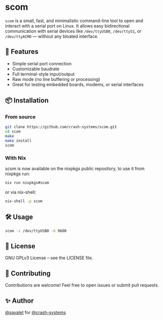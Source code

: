 # scom

`scom` is a small, fast, and minimalistic command-line tool to open and interact with a serial port on Linux. It allows easy bidirectional communication with serial devices like `/dev/ttyUSB0`, `/dev/ttyS1`, or `/dev/ttyACM0` — without any bloated interface.

## 🚀 Features

- Simple serial port connection
- Customizable baudrate
- Full terminal-style input/output
- Raw mode (no line buffering or processing)
- Great for testing embedded boards, modems, or serial interfaces

## 📦 Installation

### From source

```bash
git clone https://github.com/crash-systems/scom.git
cd scom
make
make install
scom
```

### With Nix

scom is now available on the nixpkgs public repository, to use it from nixpkgs run:
```bash
nix run nixpkgs#scom
```
or via nix-shell:
```bash
nix-shell -p scom
```

## 🛠️ Usage

```bash
scom -s /dev/ttyUSB0 -b 9600
```

## 📄 License

GNU GPLv3 License – see the LICENSE file.

## 🤝 Contributing

Contributions are welcome! Feel free to open issues or submit pull requests.

## ✨ Author

[@savalet](https://github.com/savalet) for [@crash-systems](https://github.com/crash-systems)
